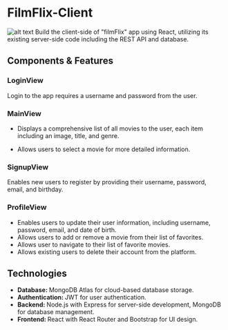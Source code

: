 # FilmFlix-Client
![alt text](screenshot.png)
Build the client-side of "filmFlix" app using React, utilizing its existing server-side code including the REST API and database.
## Components & Features
### LoginView
Login to the app requires a username and password from the user.
### MainView 
* Displays a comprehensive list of all movies to the user, each item including an image, title, and genre.

* Allows users to select a movie for more detailed information.

### SignupView
Enables new users to register by providing their username, password, email, and birthday.

### ProfileView
* Enables users to update their user information, including username, password, email, and date of birth.
* Allows users to add or remove a movie from their list of favorites.
* Allows user to navigate to their list of favorite movies.
* Allows existing users to delete their account from the platform.

## Technologies
* <strong>Database: </strong>MongoDB Atlas for cloud-based database storage.
* <strong>Authentication: </strong>JWT for user authentication.
* <strong>Backend: </strong>Node.js with Express for server-side development, MongoDB for database management.
* <strong>Frontend: </strong>React with React Router and Bootstrap for UI design.